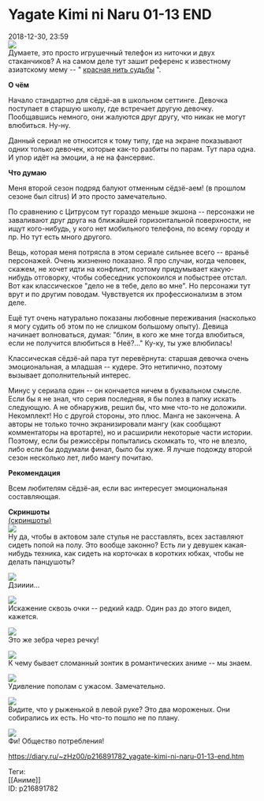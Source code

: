Yagate Kimi ni Naru 01-13 END
==============================

   
 2018-12-30, 23:59   
    [![](https://i.imgur.com/Vsavqpcl.png)](https://i.imgur.com/Vsavqpc.png)     
 Думаете, это просто игрушечный телефон из ниточки и двух стаканчиков? А на самом деле тут зашит референс к известному азиатскому мему -- "  [красная нить судьбы](https://ru.wikipedia.org/wiki/%D0%9A%D1%80%D0%B0%D1%81%D0%BD%D0%B0%D1%8F_%D0%BD%D0%B8%D1%82%D1%8C_%D1%81%D1%83%D0%B4%D1%8C%D0%B1%D1%8B)  ".   
   
  **О чём**    
   
 Начало стандартно для сёдзё-ая в школьном сеттинге. Девочка поступает в старшую школу, где встречает другую девочку. Пообщавшись немного, они жалуются друг другу, что никак не могут влюбиться. Ну-ну.   
   
 Данный сериал не относится к тому типу, где на экране показывают одних только девочек, которые как-то разбиты по парам. Тут пара одна. И упор идёт на эмоции, а не на фансервис.   
   
  **Что думаю**    
   
 Меня второй сезон подряд балуют отменным сёдзё-аем! (в прошлом сезоне был citrus) И это просто замечательно.   
   
 По сравнению с Цитрусом тут гораздо меньше экшона -- персонажи не заваливают друг друга на ближайшей горизонтальной поверхности, не ищут кого-нибудь, у кого нет мобильного телефона, по всему городу и пр. Но тут есть много другого.   
   
 Вещь, которая меня потрясла в этом сериале сильнее всего -- враньё персонажей. Очень жизненно показано. Я про случаи, когда человек, скажем, не хочет идти на конфликт, поэтому придумывает какую-нибудь отговорку, чтобы собеседник успокоился и побыстрее отстал. Вот как классическое "дело не в тебе, дело во мне". Но персонажи тут врут и по другим поводам. Чувствуется их профессионализм в этом деле.   
   
 Ещё тут очень натурально показаны любовные переживания (насколько я могу судить об этом по не слишком большому опыту). Девица начинает волноваться, думая: "блин, в кого же мне тогда влюбиться, если не получится влюбиться в Неё?..." Ку-ку, ты уже влюбилась!   
   
 Классическая сёдзё-ай пара тут перевёрнута: старшая девочка очень эмоциональная, а младшая -- кудере. Это нетипично, поэтому вызывает дополнительный интерес.   
   
 Минус у сериала один -- он кончается ничем в буквальном смысле. Если бы я не знал, что серия последняя, я бы полез в папку искать следующую. А не обнаружив, решил бы, что мне что-то не доложили. Некомплект! Но с другой стороны, это плюс. Манга не закончена. А авторы не только точно экранизировали мангу (как сообщают комментаторы на вротарте), но и расширили некоторые части истории. Поэтому, если бы режиссёры попытались скомкать то, что не влезло, либо если бы додумали финал, было бы хуже. Я лучше подожду второй сезон несколько лет, либо мангу почитаю.   
   
  **Рекомендация**    
   
 Всем любителям сёдзё-ая, если вас интересует эмоциональная составляющая.   
   
  **Скриншоты**    
  [(скриншоты)](https://zHz00.diary.ru/p216891782.htm?index=1#linkmore216891782m1)       
  [![](https://i.imgur.com/GrvMqwLl.jpg)](https://i.imgur.com/GrvMqwL.jpg)    
 Ну да, чтобы в актовом зале стулья не расставлять, всех заставляют сидеть попой на полу. Это вообще законно? Есть ли у девушек какая-нибудь техника, как сидеть на корточках в коротких юбках, чтобы не делать панцушоты?   
   
  [![](https://i.imgur.com/AV0hfUyl.jpg)](https://i.imgur.com/AV0hfUy.jpg)    
 Дзииии...   
   
  [![](https://i.imgur.com/HMHyYhGl.jpg)](https://i.imgur.com/HMHyYhG.jpg)    
 Искажение сквозь очки -- редкий кадр. Один раз до этого видел, кажется.   
   
  [![](https://i.imgur.com/i3qYxyTl.jpg)](https://i.imgur.com/i3qYxyT.jpg)    
 Это же зебра через речку!   
   
  [![](https://i.imgur.com/gNErTi9l.jpg)](https://i.imgur.com/gNErTi9.jpg)    
 К чему бывает сломанный зонтик в романтических аниме -- мы знаем.   
   
  [![](https://i.imgur.com/RfNHIO0l.jpg)](https://i.imgur.com/RfNHIO0.jpg)    
 Удивление пополам с ужасом. Замечательно.   
   
  [![](https://i.imgur.com/BBiVGSVl.jpg)](https://i.imgur.com/BBiVGSV.jpg)    
 Видите, что у рыженькой в левой руке? Это два мороженых. Они собирались их есть. Но что-то пошло не по плану.   
   
  [![](https://i.imgur.com/6xbtmy4l.jpg)](https://i.imgur.com/6xbtmy4.jpg)    
 Фи! Общество потребления!      
    
 <https://diary.ru/~zHz00/p216891782_yagate-kimi-ni-naru-01-13-end.htm>   
   
 Теги:   
 [[Аниме]]   
 ID: p216891782